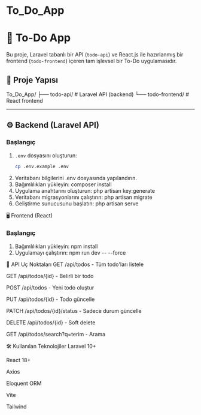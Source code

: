 # To_Do_App

# 📝 To-Do App

Bu proje, Laravel tabanlı bir API (`todo-api`) ve React.js ile hazırlanmış bir frontend (`todo-frontend`) içeren tam işlevsel bir To-Do uygulamasıdır.

## 🚀 Proje Yapısı
To_Do_App/
├── todo-api/ # Laravel API (backend)
└── todo-frontend/ # React frontend

---

## ⚙️ Backend (Laravel API)

### Başlangıç

1. `.env` dosyasını oluşturun:
   ```bash
   cp .env.example .env
2. Veritabanı bilgilerini .env dosyasında yapılandırın.
3. Bağımlılıkları yükleyin:
   composer install
4. Uygulama anahtarını oluşturun:
   php artisan key:generate
5. Veritabanı migrasyonlarını çalıştırın:
   php artisan migrate
6. Geliştirme sunucusunu başlatın:
   php artisan serve


🖥️ Frontend (React)

### Başlangıç


1. Bağımlılıkları yükleyin:
   npm install
2. Uygulamayı çalıştırın:
   npm run dev -- --force  


🔗 API Uç Noktaları
GET /api/todos - Tüm todo'ları listele

GET /api/todos/{id} - Belirli bir todo

POST /api/todos - Yeni todo oluştur

PUT /api/todos/{id} - Todo güncelle

PATCH /api/todos/{id}/status - Sadece durum güncelle

DELETE /api/todos/{id} - Soft delete

GET /api/todos/search?q=terim - Arama

🛠️ Kullanılan Teknolojiler
Laravel 10+

React 18+

Axios

Eloquent ORM

Vite

Tailwind 

